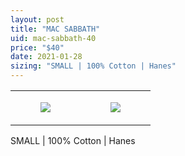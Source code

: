 ```yaml
---
layout: post
title: "MAC SABBATH"
uid: mac-sabbath-40
price: "$40"
date: 2021-01-28
sizing: "SMALL | 100% Cotton | Hanes"
---
```




<table style="width:100%;"><tr><td style="vertical-align:top;">
      <figure class="tmblr-full" data-orig-height="2048" data-orig-width="1365" data-orig-src="https://concertshirts.netlify.app/shirts/0313/0313-01.jpg"><img src="https://64.media.tumblr.com/62e14578ac78ae876a20ed9b3cff5012/ba99ccd45ea9eb0f-d5/s540x810/1357de9849c8f7f50e4d3011428d85c7abe38cc8.jpg" data-orig-height="2048" data-orig-width="1365" data-orig-src="https://concertshirts.netlify.app/shirts/0313/0313-01.jpg"/></figure></td>
    <td style="vertical-align:top;">
      <figure class="tmblr-full" data-orig-height="2048" data-orig-width="1365" data-orig-src="https://concertshirts.netlify.app/shirts/0313/0313-02.jpg"><img src="https://64.media.tumblr.com/f20cd77351050319b461f3bbe7b390fe/ba99ccd45ea9eb0f-16/s540x810/1ce08e8fa111a1c2e051fdf95b07a98c51f1ad79.jpg" data-orig-height="2048" data-orig-width="1365" data-orig-src="https://concertshirts.netlify.app/shirts/0313/0313-02.jpg"/></figure></td>
  </tr></table><p>
  SMALL | 100% Cotton | Hanes
</p>
